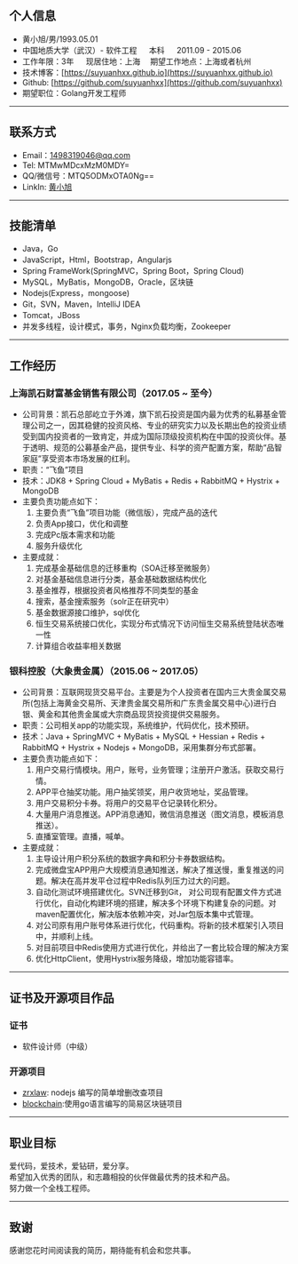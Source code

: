 ## 个人信息
- 黄小旭/男/1993.05.01  
- 中国地质大学（武汉）- 软件工程 &emsp; 本科 &emsp; 2011.09 - 2015.06
- 工作年限：3年 &emsp; 现居住地：上海&emsp;  期望工作地点：上海或者杭州
- 技术博客：[https://suyuanhxx.github.io](https://suyuanhxx.github.io)
- Github: [https://github.com/suyuanhxx](https://github.com/suyuanhxx)
- 期望职位：Golang开发工程师 
---

## 联系方式
- Email：1498319046@qq.com
- Tel: MTMwMDcxMzM0MDY=
- QQ/微信号：MTQ5ODMxOTA0Ng==
- LinkIn: [黄小旭](https://linkedin.com/in/小旭-黄-7b0b19b4)

---

## 技能清单
- Java，Go
- JavaScript，Html，Bootstrap，Angularjs
- Spring FrameWork(SpringMVC，Spring Boot，Spring Cloud)
- MySQL，MyBatis，MongoDB，Oracle，区块链
- Nodejs(Express，mongoose)
- Git，SVN，Maven，IntelliJ IDEA
- Tomcat，JBoss
- 并发多线程，设计模式，事务，Nginx负载均衡，Zookeeper

---

## 工作经历
### 上海凯石财富基金销售有限公司（2017.05 ~ 至今）
- 公司背景：凯石总部屹立于外滩，旗下凯石投资是国内最为优秀的私募基金管理公司之一，因其稳健的投资风格、专业的研究实力以及长期出色的投资业绩受到国内投资者的一致肯定，并成为国际顶级投资机构在中国的投资伙伴。基于透明、规范的公募基金产品，提供专业、科学的资产配置方案，帮助“品智家庭”享受资本市场发展的红利。
- 职责：“飞鱼”项目
- 技术：JDK8 + Spring Cloud + MyBatis + Redis + RabbitMQ + Hystrix + MongoDB
- 主要负责功能点如下：
    1. 主要负责“飞鱼”项目功能（微信版），完成产品的迭代
    2. 负责App接口，优化和调整
    3. 完成Pc版本需求和功能
    4. 服务升级优化
- 主要成就：
    1. 完成基金基础信息的迁移重构（SOA迁移至微服务）
    2. 对基金基础信息进行分类，基金基础数据结构优化
    3. 基金推荐，根据投资者风格推荐不同类型的基金
    4. 搜索，基金搜索服务（solr正在研究中）
    5. 基金数据源接口维护，sql优化
    6. 恒生交易系统接口优化，实现分布式情况下访问恒生交易系统登陆状态唯一性
    7. 计算组合收益率相关数据

### 银科控股（大象贵金属）（2015.06 ~ 2017.05）
- 公司背景：互联网现货交易平台。主要是为个人投资者在国内三大贵金属交易所(包括上海黄金交易所、天津贵金属交易所和广东贵金属交易中心)进行白银、黄金和其他贵金属或大宗商品现货投资提供交易服务。
- 职责：公司相关app的功能实现，系统维护，代码优化，技术预研。
- 技术：Java + SpringMVC + MyBatis + MySQL + Hessian + Redis + RabbitMQ + Hystrix + Nodejs + MongoDB，采用集群分布式部署。
- 主要负责功能点如下：
    1. 用户交易行情模块。用户，账号，业务管理；注册开户激活。获取交易行情。
    2. APP平仓抽奖功能。用户抽奖领奖，用户收货地址，奖品管理。
    3. 用户交易积分卡券。将用户的交易平仓记录转化积分。
    4. 大量用户消息推送。APP消息通知，微信消息推送（图文消息，模板消息推送）。
    5. 直播室管理。直播，喊单。
- 主要成就：
    1. 主导设计用户积分系统的数据字典和积分卡券数据结构。
    2. 完成微盘宝APP用户大规模消息通知推送，解决了推送慢，重复推送的问题。解决在高并发平仓过程中Redis队列压力过大的问题。
    3. 自动化测试环境搭建优化。SVN迁移到Git， 对公司现有配置文件方式进行优化，自动化构建环境的搭建，解决多个环境下构建复杂的问题。对maven配置优化，解决版本依赖冲突，对Jar包版本集中式管理。
    4. 对公司原有用户账号体系进行优化，代码重构。将新的技术框架引入项目中，并顺利上线。
    5. 对目前项目中Redis使用方式进行优化，并给出了一套比较合理的解决方案
    6. 优化HttpClient，使用Hystrix服务降级，增加功能容错率。

---

## 证书及开源项目作品
### 证书
- 软件设计师（中级）

### 开源项目
- [zrxlaw](https://github.com/suyuanhxx/zrxlaw): nodejs 编写的简单增删改查项目
- [blockchain](https://github.com/suyuanhxx/blockchain.git):使用go语言编写的简易区块链项目
---

## 职业目标  
爱代码，爱技术，爱钻研，爱分享。  
希望加入优秀的团队，和志趣相投的伙伴做最优秀的技术和产品。  
努力做一个全栈工程师。

---

## 致谢
感谢您花时间阅读我的简历，期待能有机会和您共事。

